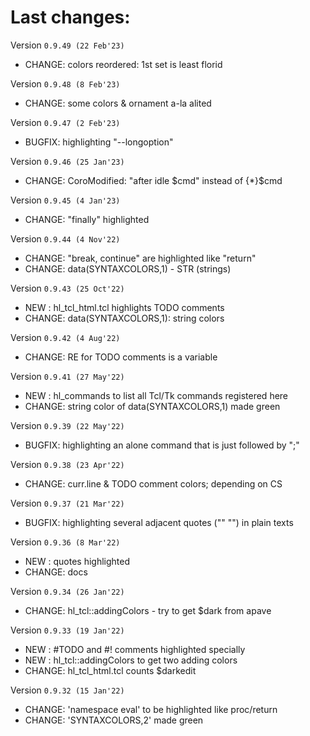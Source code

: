 # Last changes:


Version `0.9.49 (22 Feb'23)`

  - CHANGE: colors reordered: 1st set is least florid


Version `0.9.48 (8 Feb'23)`

  - CHANGE: some colors & ornament a-la alited


Version `0.9.47 (2 Feb'23)`

  - BUGFIX: highlighting "--longoption"


Version `0.9.46 (25 Jan'23)`

  - CHANGE: CoroModified: "after idle $cmd" instead of {*}$cmd


Version `0.9.45 (4 Jan'23)`

  - CHANGE: "finally" highlighted


Version `0.9.44 (4 Nov'22)`

  - CHANGE: "break, continue" are highlighted like "return"
  - CHANGE: data(SYNTAXCOLORS,1) - STR (strings)


Version `0.9.43 (25 Oct'22)`

  - NEW   : hl_tcl_html.tcl highlights TODO comments
  - CHANGE: data(SYNTAXCOLORS,1): string colors


Version `0.9.42 (4 Aug'22)`

  - CHANGE: RE for TODO comments is a variable


Version `0.9.41 (27 May'22)`

  - NEW   : hl_commands to list all Tcl/Tk commands registered here
  - CHANGE: string color of data(SYNTAXCOLORS,1) made green


Version `0.9.39 (22 May'22)`

  - BUGFIX: highlighting an alone command that is just followed by ";"


Version `0.9.38 (23 Apr'22)`

  - CHANGE: curr.line & TODO comment colors; depending on CS


Version `0.9.37 (21 Mar'22)`

  - BUGFIX: highlighting several adjacent quotes ("" "") in plain texts


Version `0.9.36 (8 Mar'22)`

  - NEW   : quotes highlighted
  - CHANGE: docs


Version `0.9.34 (26 Jan'22)`

  - CHANGE: hl_tcl::addingColors - try to get $dark from apave


Version `0.9.33 (19 Jan'22)`

  - NEW   : #TODO and #! comments highlighted specially
  - NEW   : hl_tcl::addingColors to get two adding colors
  - CHANGE: hl_tcl_html.tcl counts $darkedit


Version `0.9.32 (15 Jan'22)`

  - CHANGE: 'namespace eval' to be highlighted like proc/return
  - CHANGE: 'SYNTAXCOLORS,2' made green
